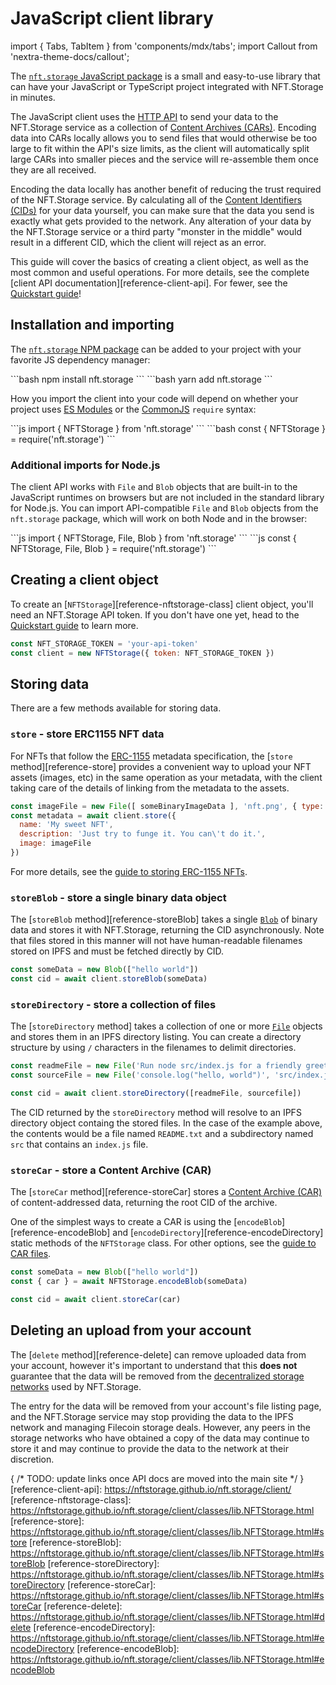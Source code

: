 # JavaScript client library

import { Tabs, TabItem } from 'components/mdx/tabs';
import Callout from 'nextra-theme-docs/callout';

The [`nft.storage` JavaScript package][npm-package] is a small and easy-to-use library that can have your JavaScript or TypeScript project integrated with NFT.Storage in minutes.

The JavaScript client uses the [HTTP API][reference-http-api] to send your data to the NFT.Storage service as a collection of [Content Archives (CARs)][concepts-car]. Encoding data into CARs locally allows you to send files that would otherwise be too large to fit within the API's size limits, as the client will automatically split large CARs into smaller pieces and the service will re-assemble them once they are all received. 

Encoding the data locally has another benefit of reducing the trust required of the NFT.Storage service. By calculating all of the [Content Identifiers (CIDs)][concepts-cid] for your data yourself, you can make sure that the data you send is exactly what gets provided to the network. Any alteration of your data by the NFT.Storage service or a third party "monster in the middle" would result in a different CID, which the client will reject as an error.

This guide will cover the basics of creating a client object, as well as the most common and useful operations. For more details, see the complete [client API documentation][reference-client-api]. For fewer, see the [Quickstart guide][quickstart]!

## Installation and importing

The [`nft.storage` NPM package][npm-package] can be added to your project with your favorite JS dependency manager:

<Tabs>
<TabItem value="npm" label="NPM">
  ```bash
  npm install nft.storage
  ```
</TabItem>
<TabItem value="yarn" label="Yarn">
  ```bash
  yarn add nft.storage
  ```
</TabItem>
</Tabs>

How you import the client into your code will depend on whether your project uses [ES Modules](https://developer.mozilla.org/en-US/docs/Web/JavaScript/Guide/Modules) or the [CommonJS](https://en.wikipedia.org/wiki/CommonJS) `require` syntax:

<Tabs>
<TabItem value="esm" label="ES Modules (import)">
  ```js
  import { NFTStorage } from 'nft.storage'
  ```
</TabItem>
<TabItem value="commonjs" label="CommonJS (require)">
  ```bash
  const { NFTStorage } = require('nft.storage')
  ```
</TabItem>
</Tabs>


### Additional imports for Node.js

The client API works with `File` and `Blob` objects that are built-in to the JavaScript runtimes on browsers but are not included in the standard library for Node.js. You can import API-compatible `File` and `Blob` objects from the `nft.storage` package, which will work on both Node and in the browser:

<Tabs>
<TabItem value="esm" label="ES Modules (import)">
```js
import { NFTStorage, File, Blob } from 'nft.storage'
```
</TabItem>
<TabItem value="commonjs" label="CommonJS (require)">
```js
const { NFTStorage, File, Blob } = require('nft.storage')
```
</TabItem>
</Tabs>

## Creating a client object

To create an [`NFTStorage`][reference-nftstorage-class] client object, you'll need an NFT.Storage API token. If you don't have one yet,
head to the [Quickstart guide][quickstart] to learn more.

```js
const NFT_STORAGE_TOKEN = 'your-api-token'
const client = new NFTStorage({ token: NFT_STORAGE_TOKEN })
```

## Storing data

There are a few methods available for storing data. 

### `store` - store ERC1155 NFT data

For NFTs that follow the [ERC-1155][erc-1155] metadata specification, the [`store` method][reference-store] provides a convenient way to upload your NFT assets (images, etc) in the same operation as your metadata, with the client taking care of the details of linking from the metadata to the assets.

```js
const imageFile = new File([ someBinaryImageData ], 'nft.png', { type: 'image/png' })
const metadata = await client.store({
  name: 'My sweet NFT',
  description: 'Just try to funge it. You can\'t do it.',
  image: imageFile
})
```

For more details, see the [guide to storing ERC-1155 NFTs][howto-erc1155].

### `storeBlob` - store a single binary data object

The [`storeBlob` method][reference-storeBlob] takes a single [`Blob`][mdn-blob] of binary data and stores it with NFT.Storage, returning the CID asynchronously. Note that files stored in this manner will not have human-readable filenames stored on IPFS and must be fetched directly by CID.

```js
const someData = new Blob(["hello world"])
const cid = await client.storeBlob(someData)
```

### `storeDirectory` - store a collection of files

The [`storeDirectory` method] takes a collection of one or more [`File`][mdn-file] objects and stores them in an IPFS directory listing. You can create a directory structure by using `/` characters in the filenames to delimit directories.

```js
const readmeFile = new File('Run node src/index.js for a friendly greeting.', 'README.txt', { type: 'text/plain' })
const sourceFile = new File('console.log("hello, world")', 'src/index.js', { type: 'text/javascript' })

const cid = await client.storeDirectory([readmeFile, sourcefile])
```

The CID returned by the `storeDirectory` method will resolve to an IPFS directory object containg the stored files. In the case of the example above, the contents would be a file named `README.txt` and a subdirectory named `src` that contains an `index.js` file.

### `storeCar` - store a Content Archive (CAR)

The [`storeCar` method][reference-storeCar] stores a [Content Archive (CAR)][concepts-car] of content-addressed data, returning the root CID of the archive.

One of the simplest ways to create a CAR is using the [`encodeBlob`][reference-encodeBlob] and [`encodeDirectory`][reference-encodeDirectory] static methods of the `NFTStorage` class. For other options, see the [guide to CAR files][concepts-car].

```js
const someData = new Blob(["hello world"])
const { car } = await NFTStorage.encodeBlob(someData)

const cid = await client.storeCar(car)
```

## Deleting an upload from your account

The [`delete` method][reference-delete] can remove uploaded data from your account, however it's important to understand that this **does not** guarantee that the data will be removed from the [decentralized storage networks][concepts-decentralized-storage] used by NFT.Storage. 

The entry for the data will be removed from your account's file listing page, and the NFT.Storage service may stop providing the data to the IPFS network and managing Filecoin storage deals. However, any peers in the storage networks who have obtained a copy of the data may continue to store it and may continue to provide the data to the network at their discretion.

[quickstart]: /docs/
[reference-http-api]: /api-docs/
[concepts-car]: /docs/concepts/car-files/
[concepts-decentralized-storage]: /docs/concepts/decentralized-storage/
[concepts-cid]: https://docs.ipfs.io/concepts/content-addressing/
[howto-erc1155]: /docs/how-to/mint-erc-1155/


{ /* TODO: update links once API docs are moved into the main site */ }
[reference-client-api]: https://nftstorage.github.io/nft.storage/client/
[reference-nftstorage-class]: https://nftstorage.github.io/nft.storage/client/classes/lib.NFTStorage.html
[reference-store]: https://nftstorage.github.io/nft.storage/client/classes/lib.NFTStorage.html#store
[reference-storeBlob]: https://nftstorage.github.io/nft.storage/client/classes/lib.NFTStorage.html#storeBlob
[reference-storeDirectory]: https://nftstorage.github.io/nft.storage/client/classes/lib.NFTStorage.html#storeDirectory
[reference-storeCar]: https://nftstorage.github.io/nft.storage/client/classes/lib.NFTStorage.html#storeCar
[reference-delete]: https://nftstorage.github.io/nft.storage/client/classes/lib.NFTStorage.html#delete
[reference-encodeDirectory]: https://nftstorage.github.io/nft.storage/client/classes/lib.NFTStorage.html#encodeDirectory
[reference-encodeBlob]: https://nftstorage.github.io/nft.storage/client/classes/lib.NFTStorage.html#encodeBlob

[npm-package]: https://npmjs.com/package/nft.storage
[mdn-blob]: https://developer.mozilla.org/en-US/docs/Web/API/Blob
[mdn-file]: https://developer.mozilla.org/en-US/docs/Web/API/File
[erc-1155]: https://eips.ethereum.org/EIPS/eip-1155

